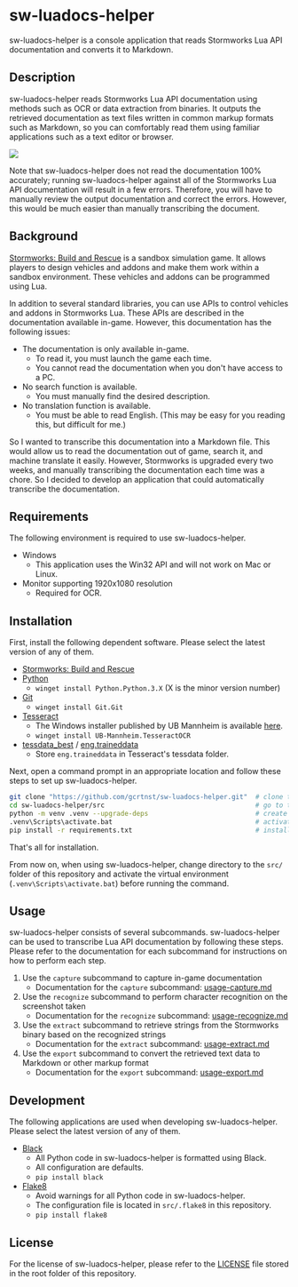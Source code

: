 # sw-luadocs-helper
sw-luadocs-helper is a console application that reads Stormworks Lua API documentation and converts it to Markdown.

## Description
sw-luadocs-helper reads Stormworks Lua API documentation using methods such as OCR or data extraction from binaries. It outputs the retrieved documentation as text files written in common markup formats such as Markdown, so you can comfortably read them using familiar applications such as a text editor or browser.

![](https://i.imgur.com/GiOi9kp.png)

Note that sw-luadocs-helper does not read the documentation 100% accurately; running sw-luadocs-helper against all of the Stormworks Lua API documentation will result in a few errors. Therefore, you will have to manually review the output documentation and correct the errors. However, this would be much easier than manually transcribing the document.

## Background
[Stormworks: Build and Rescue](https://store.steampowered.com/app/573090/Stormworks_Build_and_Rescue/) is a sandbox simulation game. It allows players to design vehicles and addons and make them work within a sandbox environment. These vehicles and addons can be programmed using Lua.

In addition to several standard libraries, you can use APIs to control vehicles and addons in Stormworks Lua. These APIs are described in the documentation available in-game. However, this documentation has the following issues:

- The documentation is only available in-game.
  - To read it, you must launch the game each time.
  - You cannot read the documentation when you don't have access to a PC.
- No search function is available.
  - You must manually find the desired description.
- No translation function is available.
  - You must be able to read English. (This may be easy for you reading this, but difficult for me.)

So I wanted to transcribe this documentation into a Markdown file. This would allow us to read the documentation out of game, search it, and machine translate it easily. However, Stormworks is upgraded every two weeks, and manually transcribing the documentation each time was a chore. So I decided to develop an application that could automatically transcribe the documentation.

## Requirements
The following environment is required to use sw-luadocs-helper.
- Windows
  - This application uses the Win32 API and will not work on Mac or Linux.
- Monitor supporting 1920x1080 resolution
  - Required for OCR.

## Installation
First, install the following dependent software. Please select the latest version of any of them.
- [Stormworks: Build and Rescue](https://store.steampowered.com/app/573090/Stormworks_Build_and_Rescue/)
- [Python](https://www.python.org/)
  - `winget install Python.Python.3.X` (X is the minor version number)
- [Git](https://git-scm.com/)
  - `winget install Git.Git`
- [Tesseract](https://github.com/tesseract-ocr/tesseract)
  - The Windows installer published by UB Mannheim is available [here](https://github.com/UB-Mannheim/tesseract/wiki).
  - `winget install UB-Mannheim.TesseractOCR`
- [tessdata_best](https://github.com/tesseract-ocr/tessdata_best) / [eng.traineddata](https://github.com/tesseract-ocr/tessdata_best/blob/main/eng.traineddata)
  - Store `eng.traineddata` in Tesseract's tessdata folder.

Next, open a command prompt in an appropriate location and follow these steps to set up sw-luadocs-helper.

```sh
git clone "https://github.com/gcrtnst/sw-luadocs-helper.git"  # clone this repository locally
cd sw-luadocs-helper/src                                      # go to the src/ folder of this repository
python -m venv .venv --upgrade-deps                           # create venv
.venv\Scripts\activate.bat                                    # activate venv
pip install -r requirements.txt                               # install dependent packages
```

That's all for installation.

From now on, when using sw-luadocs-helper, change directory to the `src/` folder of this repository and activate the virtual environment (`.venv\Scripts\activate.bat`) before running the command.

## Usage
sw-luadocs-helper consists of several subcommands. sw-luadocs-helper can be used to transcribe Lua API documentation by following these steps. Please refer to the documentation for each subcommand for instructions on how to perform each step.
1. Use the `capture` subcommand to capture in-game documentation
    - Documentation for the `capture` subcommand: [usage-capture.md](usage-capture.md)
2. Use the `recognize` subcommand to perform character recognition on the screenshot taken
    - Documentation for the `recognize` subcommand: [usage-recognize.md](usage-recognize.md)
3. Use the `extract` subcommand to retrieve strings from the Stormworks binary based on the recognized strings
    - Documentation for the `extract` subcommand: [usage-extract.md](usage-extract.md)
4. Use the `export` subcommand to convert the retrieved text data to Markdown or other markup format
    - Documentation for the `export` subcommand: [usage-export.md](usage-export.md)

## Development
The following applications are used when developing sw-luadocs-helper. Please select the latest version of any of them.
- [Black](https://github.com/psf/black)
  - All Python code in sw-luadocs-helper is formatted using Black.
  - All configuration are defaults.
  - `pip install black`
- [Flake8](https://github.com/pycqa/flake8)
  - Avoid warnings for all Python code in sw-luadocs-helper.
  - The configuration file is located in `src/.flake8` in this repository.
  - `pip install flake8`

## License
For the license of sw-luadocs-helper, please refer to the [LICENSE](../../LICENSE) file stored in the root folder of this repository.
